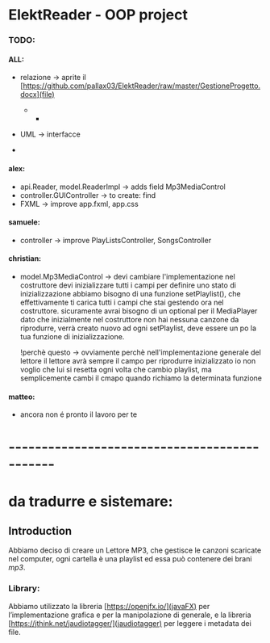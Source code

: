 # ElektReader - OOP project 

### TODO:
#### ALL: 
* relazione -> aprite il [https://github.com/pallax03/ElektReader/raw/master/GestioneProgetto.docx](file)
    * * 

* UML -> interfacce

* 

#### alex:
* api.Reader, model.ReaderImpl -> adds field Mp3MediaControl 
* controller.GUIController -> to create: find
* FXML -> improve app.fxml, app.css

#### samuele:
* controller -> improve PlayListsController, SongsController

#### christian: 
* model.Mp3MediaControl -> devi cambiare l'implementazione 
    nel costruttore devi inizializzare tutti i campi per definire uno stato di inizializzazione
    abbiamo bisogno di una funzione setPlaylist(), che effettivamente ti carica tutti i campi che 
    stai gestendo ora nel costruttore.
    sicuramente avrai bisogno di un optional per il MediaPlayer dato che inizialmente nel costruttore non
    hai nessuna canzone da riprodurre, verrà creato nuovo ad ogni setPlaylist, deve essere un po la tua funzione di inizializzazione.

    !perchè questo -> ovviamente perchè nell'implementazione generale del lettore il lettore avrà sempre il campo per riprodurre inizializzato io non voglio che lui si resetta ogni volta che cambio playlist, ma semplicemente cambi il cmapo quando richiamo la determinata funzione

#### matteo:
* ancora non é pronto il lavoro per te

# ---------------------------------------------

# da tradurre e sistemare:
## Introduction
Abbiamo deciso di creare un Lettore MP3, che gestisce le canzoni scaricate nel computer,
ogni cartella è una playlist ed essa può contenere dei brani *mp3*.

### Library:
Abbiamo utilizzato la libreria [https://openjfx.io/](javaFX) per l’implementazione grafica e per la manipolazione di generale,
e la libreria [https://jthink.net/jaudiotagger/](jaudiotagger) per leggere i metadata dei file.

